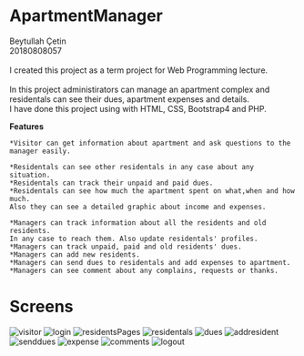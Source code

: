 # ApartmentManager

Beytullah Çetin\
20180808057\
\
I created this project as a term project for Web Programming lecture.\
\
In this project administirators can manage an apartment complex and residentals can see their dues, apartment expenses and details.
\
I have done this project using with HTML, CSS, Bootstrap4 and PHP.

**Features**

    *Visitor can get information about apartment and ask questions to the manager easily.
    
    *Residentals can see other residentals in any case about any situation.
    *Residentals can track their unpaid and paid dues.
    *Residentals can see how much the apartment spent on what,when and how much. 
    Also they can see a detailed graphic about income and expenses.
    
    *Managers can track information about all the residents and old residents. 
    In any case to reach them. Also update residentals' profiles.
    *Managers can track unpaid, paid and old residents' dues.
    *Managers can add new residents.
    *Managers can send dues to residentals and add expenses to apartment.
    *Managers can see comment about any complains, requests or thanks.

# Screens

![visitor](https://github.com/BeytullahCetin/Project-1_DesignApartmentManager/blob/master/images/gifs/highres/visitor.gif)
![login](https://github.com/BeytullahCetin/Project-1_DesignApartmentManager/blob/master/images/gifs/highres/login.gif)
![residentsPages](https://github.com/BeytullahCetin/Project-1_DesignApartmentManager/blob/master/images/gifs/highres/resident.gif)
![residentals](https://github.com/BeytullahCetin/Project-1_DesignApartmentManager/blob/master/images/gifs/highres/residentals.gif)
![dues](https://github.com/BeytullahCetin/Project-1_DesignApartmentManager/blob/master/images/gifs/highres/dues.gif)
![addresident](https://github.com/BeytullahCetin/Project-1_DesignApartmentManager/blob/master/images/gifs/highres/addResident.gif)
![senddues](https://github.com/BeytullahCetin/Project-1_DesignApartmentManager/blob/master/images/gifs/highres/dues.gif)
![expense](https://github.com/BeytullahCetin/Project-1_DesignApartmentManager/blob/master/images/gifs/highres/expense.gif)
![comments](https://github.com/BeytullahCetin/Project-1_DesignApartmentManager/blob/master/images/gifs/highres/comments.gif)
![logout](https://github.com/BeytullahCetin/Project-1_DesignApartmentManager/blob/master/images/gifs/highres/logout.gif)
